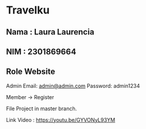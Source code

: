 # Travelku

## Nama : Laura Laurencia
## NIM : 2301869664


## Role Website
Admin
Email: admin@admin.com
Password: admin1234

Member -> Register

File Project in master branch.

Link Video : https://youtu.be/GYVONyL93YM
